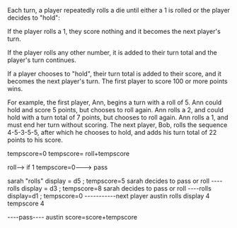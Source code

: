 Each turn, a player repeatedly rolls a die until either a 1 is rolled or the player decides to "hold":

If the player rolls a 1, they score nothing and it becomes the next player's turn.

If the player rolls any other number, it is added to their turn total and the player's turn continues.

If a player chooses to "hold", their turn total is added to their score, and it becomes the next player's turn.
The first player to score 100 or more points wins.

For example, the first player, Ann, begins a turn with a roll of 5. Ann could hold and score 5 points, but chooses to roll again. Ann rolls a 2, and could hold with a turn total of 7 points, but chooses to roll again. Ann rolls a 1, and must end her turn without scoring. The next player, Bob, rolls the sequence 4-5-3-5-5, after which he chooses to hold, and adds his turn total of 22 points to his score.


tempscore=0
tempscore= roll+tempscore

roll--> if 1 tempscore=0---> pass



sarah "rolls" display = d5 ; tempscore=5
sarah decides to pass or roll ----rolls
  display = d3 ; tempscore=8
  sarah decides to pass or roll ----rolls
  display=d1 ; tempscore=0
  -----------next player
  austin rolls display 4 tempscore 4

  ----pass----
austin score=score+tempscore  

  
